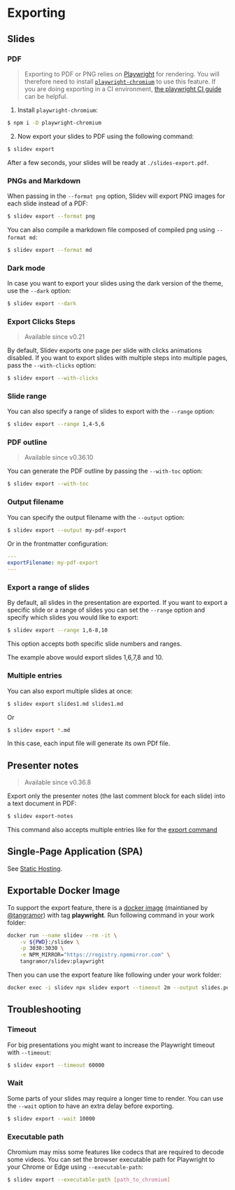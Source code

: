 # Exporting

## Slides

### PDF

> Exporting to PDF or PNG relies on [Playwright](https://playwright.dev) for rendering. You will therefore need to install [`playwright-chromium`](https://npmjs.com/package/playwright-chromium) to use this feature.
> If you are doing exporting in a CI environment, [the playwright CI guide](https://playwright.dev/docs/ci) can be helpful.

1. Install `playwright-chromium`:

```bash
$ npm i -D playwright-chromium
```

2. Now export your slides to PDF using the following command:

```bash
$ slidev export
```

After a few seconds, your slides will be ready at `./slides-export.pdf`.

### PNGs and Markdown

When passing in the `--format png` option, Slidev will export PNG images for each slide instead of a PDF:

```bash
$ slidev export --format png
```

You can also compile a markdown file composed of compiled png using `--format md`:

```bash
$ slidev export --format md
```

### Dark mode

In case you want to export your slides using the dark version of the theme, use the `--dark` option:

```bash
$ slidev export --dark
```

### Export Clicks Steps

> Available since v0.21

By default, Slidev exports one page per slide with clicks animations disabled. If you want to export slides with multiple steps into multiple pages, pass the `--with-clicks` option:

```bash
$ slidev export --with-clicks
```

### Slide range

You can also specify a range of slides to export with the `--range` option:

```bash
$ slidev export --range 1,4-5,6
```

### PDF outline

> Available since v0.36.10

You can generate the PDF outline by passing the `--with-toc` option:

```bash
$ slidev export --with-toc
```

### Output filename

You can specify the output filename with the `--output` option:

```bash
$ slidev export --output my-pdf-export
```

Or in the frontmatter configuration:

```yaml
---
exportFilename: my-pdf-export
---
```

### Export a range of slides

By default, all slides in the presentation are exported. If you want to export a specific slide or a range of slides you can set the `--range` option and specify which slides you would like to export:

```bash
$ slidev export --range 1,6-8,10
```

This option accepts both specific slide numbers and ranges.

The example above would export slides 1,6,7,8 and 10.

### Multiple entries

You can also export multiple slides at once:

```bash
$ slidev export slides1.md slides1.md
```

Or

```bash
$ slidev export *.md
```

In this case, each input file will generate its own PDf file.

## Presenter notes

> Available since v0.36.8

Export only the presenter notes (the last comment block for each slide) into a text document in PDF:

```bash
$ slidev export-notes
```

This command also accepts multiple entries like for the [export command](#multiple-entries)

## Single-Page Application (SPA)

See [Static Hosting](/guide/hosting).

## Exportable Docker Image

To support the export feature, there is a [docker image](/guide/install#install-on-docker) (maintianed by [@tangramor](https://github.com/tangramor)) with tag **playwright**. Run following command in your work folder:

```bash
docker run --name slidev --rm -it \
    -v ${PWD}:/slidev \
    -p 3030:3030 \
    -e NPM_MIRROR="https://registry.npmmirror.com" \
    tangramor/slidev:playwright
```

Then you can use the export feature like following under your work folder:

```bash
docker exec -i slidev npx slidev export --timeout 2m --output slides.pdf
```

## Troubleshooting

### Timeout

For big presentations you might want to increase the Playwright timeout with `--timeout`:

```bash
$ slidev export --timeout 60000
```

### Wait

Some parts of your slides may require a longer time to render. You can use the `--wait` option to have an extra delay before exporting.

```bash
$ slidev export --wait 10000
```

### Executable path

Chromium may miss some features like codecs that are required to decode some videos. You can set the browser executable path for Playwright to your Chrome or Edge using `--executable-path`:

```bash
$ slidev export --executable-path [path_to_chromium]
```
